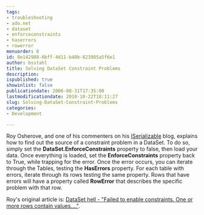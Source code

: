 ```yaml
---
tags:
- troubleshooting
- ado.net
- dataset
- enforceconstraints
- haserrors
- rowerror
menuorder: 0
id: 8e142988-0bff-4d11-b40b-823985a5f6e1
author: bsstahl
title: Solving DataSet Constraint Problems
description: 
ispublished: true
showinlist: false
publicationdate: 2006-08-31T17:35:00
lastmodificationdate: 2010-10-22T18:11:27
slug: Solving-DataSet-Constraint-Problems
categories:
- Development

---
```


Roy Osherove, and one of his commenters on his [ISerializable](http://weblogs.asp.net/rosherove/default.aspx) blog, explains how to find out the source of a constraint problem in a DataSet. To do so, simply set the **DataSet.EnforceConstraints** property to false, then load your data. Once everything is loaded, set the **EnforceConstraints** property back to True, while trapping for the error. Once the error occurs, you can iterate through the Tables, testing the **HasErrors** property. For each table with errors, iterate through its rows testing the same property. Rows that have errors will have a property called **RowError** that describes the specific problem with that row.

Roy's original article is: [DataSet hell - "Failed to enable constraints. One or more rows contain values...."](http://weblogs.asp.net/rosherove/archive/2004/10/03/237260.aspx).

